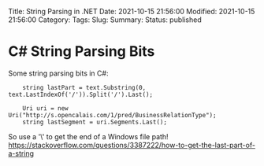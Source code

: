 Title: String Parsing in .NET
Date: 2021-10-15 21:56:00
Modified: 2021-10-15 21:56:00
Category: 
Tags: 
Slug: 
Summary: 
Status: published

# C# String Parsing Bits

Some string parsing bits in C#:
```
    string lastPart = text.Substring(0, text.LastIndexOf('/')).Split('/').Last();

    Uri uri = new Uri("http://s.opencalais.com/1/pred/BusinessRelationType");
    string lastSegment = uri.Segments.Last();
```
So use a '\\' to get the end of a Windows file path! 
https://stackoverflow.com/questions/3387222/how-to-get-the-last-part-of-a-string
